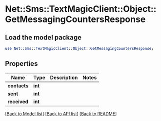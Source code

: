 # Net::Sms::TextMagicClient::Object::GetMessagingCountersResponse

## Load the model package
```perl
use Net::Sms::TextMagicClient::Object::GetMessagingCountersResponse;
```

## Properties
Name | Type | Description | Notes
------------ | ------------- | ------------- | -------------
**contacts** | **int** |  | 
**sent** | **int** |  | 
**received** | **int** |  | 

[[Back to Model list]](../README.md#documentation-for-models) [[Back to API list]](../README.md#documentation-for-api-endpoints) [[Back to README]](../README.md)


